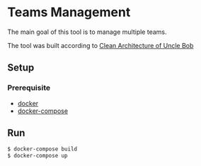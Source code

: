 # Teams Management

The main goal of this tool is to manage multiple teams.

The tool was built according to [Clean Architecture of Uncle Bob](https://blog.cleancoder.com/uncle-bob/2012/08/13/the-clean-architecture.html)

## Setup

### Prerequisite

- [docker](https://docs.docker.com/get-docker/)
- [docker-compose](https://pypi.org/project/docker-compose/)

## Run

```bash
$ docker-compose build
$ docker-compose up
```
